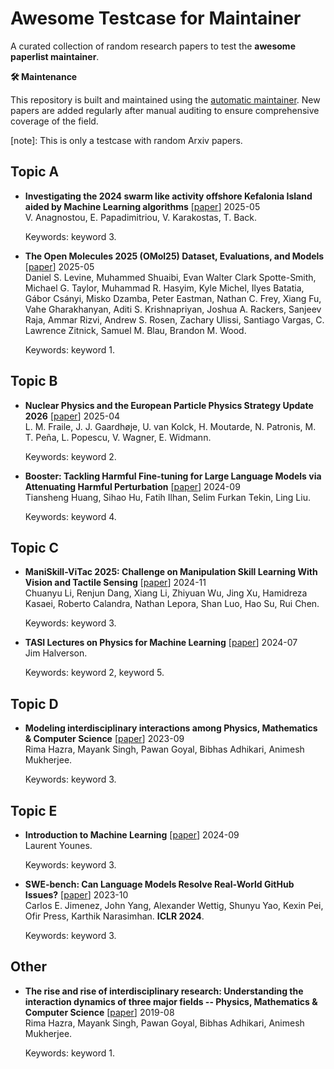 # Awesome Testcase for Maintainer

A curated collection of random research papers to test the **awesome paperlist maintainer**.

**🛠️ Maintenance**

This repository is built and maintained using the [automatic maintainer](https://github.com/YichenZW/awesome-paperlist-maintainer). New papers are added regularly after manual auditing to ensure comprehensive coverage of the field.

[note]: This is only a testcase with random Arxiv papers.



## Topic A



* **Investigating the 2024 swarm like activity offshore Kefalonia Island aided by Machine Learning algorithms** [[paper](http://arxiv.org/abs/2505.17221)] 2025-05  
      V. Anagnostou, E. Papadimitriou, V. Karakostas, T. Back.

  Keywords: keyword 3.

* **The Open Molecules 2025 (OMol25) Dataset, Evaluations, and Models** [[paper](http://arxiv.org/abs/2505.08762)] 2025-05  
      Daniel S. Levine, Muhammed Shuaibi, Evan Walter Clark Spotte-Smith, Michael G. Taylor, Muhammad R. Hasyim, Kyle Michel, Ilyes Batatia, Gábor Csányi, Misko Dzamba, Peter Eastman, Nathan C. Frey, Xiang Fu, Vahe Gharakhanyan, Aditi S. Krishnapriyan, Joshua A. Rackers, Sanjeev Raja, Ammar Rizvi, Andrew S. Rosen, Zachary Ulissi, Santiago Vargas, C. Lawrence Zitnick, Samuel M. Blau, Brandon M. Wood.

  Keywords: keyword 1.

## Topic B



* **Nuclear Physics and the European Particle Physics Strategy Update 2026** [[paper](http://arxiv.org/abs/2504.04100)] 2025-04  
      L. M. Fraile, J. J. Gaardhøje, U. van Kolck, H. Moutarde, N. Patronis, M. T. Peña, L. Popescu, V. Wagner, E. Widmann.

  Keywords: keyword 2.

* **Booster: Tackling Harmful Fine-tuning for Large Language Models via Attenuating Harmful Perturbation** [[paper](http://arxiv.org/pdf/2409.01586)] 2024-09  
      Tiansheng Huang, Sihao Hu, Fatih Ilhan, Selim Furkan Tekin, Ling Liu.

  Keywords: keyword 4.

## Topic C



* **ManiSkill-ViTac 2025: Challenge on Manipulation Skill Learning With Vision and Tactile Sensing** [[paper](http://arxiv.org/abs/2411.12503)] 2024-11  
      Chuanyu Li, Renjun Dang, Xiang Li, Zhiyuan Wu, Jing Xu, Hamidreza Kasaei, Roberto Calandra, Nathan Lepora, Shan Luo, Hao Su, Rui Chen.

  Keywords: keyword 3.

* **TASI Lectures on Physics for Machine Learning** [[paper](http://arxiv.org/abs/2408.00082)] 2024-07  
      Jim Halverson.

  Keywords: keyword 2, keyword 5.

## Topic D



* **Modeling interdisciplinary interactions among Physics, Mathematics & Computer Science** [[paper](http://arxiv.org/abs/2309.10811)] 2023-09  
      Rima Hazra, Mayank Singh, Pawan Goyal, Bibhas Adhikari, Animesh Mukherjee.

  Keywords: keyword 3.

## Topic E



* **Introduction to Machine Learning** [[paper](http://arxiv.org/abs/2409.02668)] 2024-09  
      Laurent Younes.

  Keywords: keyword 3.

* **SWE-bench: Can Language Models Resolve Real-World GitHub Issues?** [[paper](http://arxiv.org/abs/2310.06770)] 2023-10  
      Carlos E. Jimenez, John Yang, Alexander Wettig, Shunyu Yao, Kexin Pei, Ofir Press, Karthik Narasimhan. **ICLR 2024**.

  Keywords: keyword 3.

## Other



* **The rise and rise of interdisciplinary research: Understanding the interaction dynamics of three major fields -- Physics, Mathematics & Computer Science** [[paper](http://arxiv.org/abs/1908.03793)] 2019-08  
      Rima Hazra, Mayank Singh, Pawan Goyal, Bibhas Adhikari, Animesh Mukherjee.

  Keywords: keyword 1.

